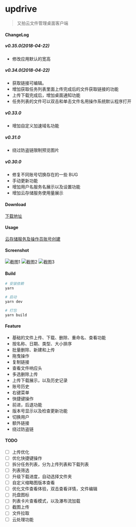 # updrive

> 又拍云文件管理桌面客户端
#### ChangeLog

##### v0.35.0(2018-04-22)
  - 修改应用默认的宽高

##### v0.34.0(2018-04-22)
  - 获取链接可编辑。
  - 增加获取任务列表里面上传完成后的文件获取链接的功能
  - 上传下载完成后，增加桌面通知功能
  - 任务列表的文件可以双击和单击文件名用操作系统默认程序打开

##### v0.33.0
  - 增加自定义加速域名功能

##### v0.31.0
  - 绕过防盗链限制预览图片

##### v0.30.0
  - 修复不同账号切换存在的一些 BUG
  - 手动更新功能
  - 增加用户名服务名展示以及设置功能
  - 增加云存储服务使用量展示

#### Download
[下载地址](https://github.com/aniiantt/updrive/releases)

#### Usage
[云存储服务及操作员账号创建](https://console.upyun.com/services/create/file/)

#### Screenshot
![截图1](https://github.com/aniiantt/updrive/blob/develop/static/screenshot1.png?raw=true)
![截图2](https://github.com/aniiantt/updrive/blob/develop/static/screenshot2.png?raw=true)
![截图3](https://github.com/aniiantt/updrive/blob/develop/static/screenshot3.png?raw=true)

#### Build

``` bash
# 安装依赖
yarn

# 启动
yarn dev

# 打包
yarn build

```

#### Feature
- 基础的文件上传、下载、删除、重命名、查看功能
- 按名称、日期、类型、大小排序
- 批量删除、新建和上传
- 拖曳操作
- 复制链接
- 查看文件响应头
- 多选删除上传
- 上传下载展示，以及历史记录
- 账号历史
- 右键菜单
- 快捷键操作
- 前进，后退功能
- 版本号显示以及检查更新功能
- 切换用户
- 额外链接
- 绕过防盗链

#### TODO
- [ ] 上传优化
- [ ] 优化快捷键操作
- [ ] 拆分任务列表，分为上传列表和下载列表
- [ ] 列表筛选
- [ ] 升级下载进度，自动选择文件夹
- [ ] 自定义缩略图版本查看
- [ ] 优化文件查看体验，双击查看详情，文件编辑
- [ ] 托盘图标
- [ ] 列表卡片查看模式，以及瀑布流加载
- [ ] 截图上传
- [ ] 文件拉取
- [ ] 云处理功能
